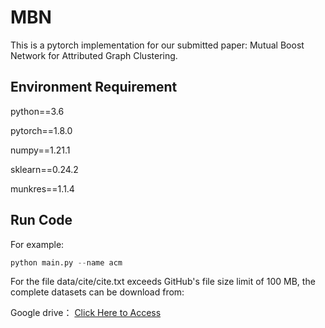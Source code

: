 # MBN
This is a pytorch implementation for our submitted paper: Mutual Boost Network for Attributed Graph Clustering.

## Environment Requirement

python==3.6

pytorch==1.8.0

numpy==1.21.1

sklearn==0.24.2

munkres==1.1.4

## Run Code
For example: 
```python
python main.py --name acm
```
For the file data/cite/cite.txt exceeds GitHub's file size limit of 100 MB, the complete datasets can be download from: 

Google drive：
[Click Here to Access](https://drive.google.com/drive/folders/1L4qs6tVQCNcwEnnWoUFPoYrHPSObCJ_j)
